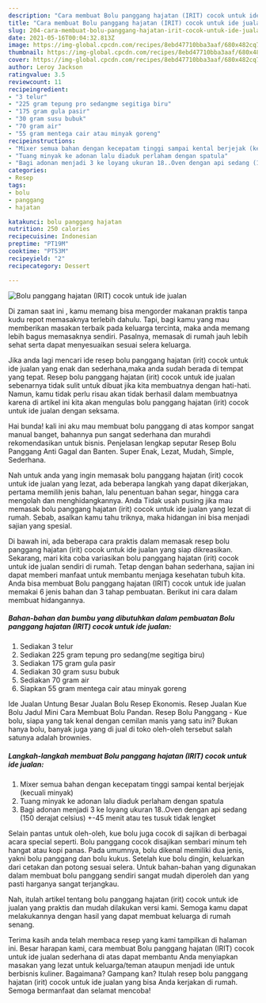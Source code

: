```yaml
---
description: "Cara membuat Bolu panggang hajatan (IRIT) cocok untuk ide jualan yang enak Untuk Jualan"
title: "Cara membuat Bolu panggang hajatan (IRIT) cocok untuk ide jualan yang enak Untuk Jualan"
slug: 204-cara-membuat-bolu-panggang-hajatan-irit-cocok-untuk-ide-jualan-yang-enak-untuk-jualan
date: 2021-05-16T00:04:32.813Z
image: https://img-global.cpcdn.com/recipes/8ebd47710bba3aaf/680x482cq70/bolu-panggang-hajatan-irit-cocok-untuk-ide-jualan-foto-resep-utama.jpg
thumbnail: https://img-global.cpcdn.com/recipes/8ebd47710bba3aaf/680x482cq70/bolu-panggang-hajatan-irit-cocok-untuk-ide-jualan-foto-resep-utama.jpg
cover: https://img-global.cpcdn.com/recipes/8ebd47710bba3aaf/680x482cq70/bolu-panggang-hajatan-irit-cocok-untuk-ide-jualan-foto-resep-utama.jpg
author: Leroy Jackson
ratingvalue: 3.5
reviewcount: 11
recipeingredient:
- "3 telur"
- "225 gram tepung pro sedangme segitiga biru"
- "175 gram gula pasir"
- "30 gram susu bubuk"
- "70 gram air"
- "55 gram mentega cair atau minyak goreng"
recipeinstructions:
- "Mixer semua bahan dengan kecepatam tinggi sampai kental berjejak (kecuali minyak)"
- "Tuang minyak ke adonan lalu diaduk perlaham dengan spatula"
- "Bagi adonan menjadi 3 ke loyang ukuran 18..Oven dengan api sedang (150 derajat celsius) +-45 menit atau tes tusuk tidak lengket"
categories:
- Resep
tags:
- bolu
- panggang
- hajatan

katakunci: bolu panggang hajatan 
nutrition: 250 calories
recipecuisine: Indonesian
preptime: "PT19M"
cooktime: "PT53M"
recipeyield: "2"
recipecategory: Dessert

---
```



![Bolu panggang hajatan (IRIT) cocok untuk ide jualan](https://img-global.cpcdn.com/recipes/8ebd47710bba3aaf/680x482cq70/bolu-panggang-hajatan-irit-cocok-untuk-ide-jualan-foto-resep-utama.jpg)

Di zaman  saat ini , kamu memang bisa mengorder makanan praktis tanpa kudu repot memasaknya terlebih dahulu. Tapi, bagi kamu yang mau memberikan masakan terbaik pada keluarga tercinta, maka anda memang lebih bagus memasaknya sendiri. Pasalnya, memasak di rumah jauh lebih sehat serta dapat menyesuaikan sesuai selera keluarga.

Jika anda lagi mencari ide resep bolu panggang hajatan (irit) cocok untuk ide jualan yang enak dan sederhana,maka anda sudah berada di tempat yang tepat. Resep bolu panggang hajatan (irit) cocok untuk ide jualan  sebenarnya tidak sulit untuk dibuat jika kita membuatnya dengan hati-hati. Namun, kamu tidak perlu risau akan tidak berhasil dalam membuatnya 
karena di artikel ini kita akan mengulas bolu panggang hajatan (irit) cocok untuk ide jualan dengan seksama.  

Hai bunda! kali ini aku mau membuat bolu panggang di atas kompor sangat manual banget, bahannya pun sangat sederhana dan murahdi rekomendasikan untuk bisnis. Penjelasan lengkap seputar Resep Bolu Panggang Anti Gagal dan Banten. Super Enak, Lezat, Mudah, Simple, Sederhana.

Nah untuk anda yang ingin memasak bolu panggang hajatan (irit) cocok untuk ide jualan yang lezat, ada beberapa langkah yang dapat dikerjakan, pertama memilih jenis bahan, lalu penentuan bahan segar, hingga cara mengolah dan menghidangkannya. Anda Tidak usah pusing jika mau memasak bolu panggang hajatan (irit) cocok untuk ide jualan yang lezat di rumah. Sebab, asalkan kamu  tahu triknya, maka hidangan ini bisa menjadi sajian yang spesial.

Di bawah ini, ada beberapa cara praktis  dalam memasak resep bolu panggang hajatan (irit) cocok untuk ide jualan yang siap dikreasikan. Sekarang, mari kita coba variasikan bolu panggang hajatan (irit) cocok untuk ide jualan sendiri di rumah. Tetap dengan bahan sederhana, sajian ini dapat memberi manfaat untuk membantu menjaga kesehatan tubuh kita. Anda bisa membuat Bolu panggang hajatan (IRIT) cocok untuk ide jualan memakai 6 jenis bahan dan 3 tahap pembuatan. Berikut ini cara dalam membuat hidangannya.

<!--inarticleads1-->

##### Bahan-bahan dan bumbu yang dibutuhkan dalam pembuatan Bolu panggang hajatan (IRIT) cocok untuk ide jualan:

1. Sediakan 3 telur
1. Sediakan 225 gram tepung pro sedang(me segitiga biru)
1. Sediakan 175 gram gula pasir
1. Sediakan 30 gram susu bubuk
1. Sediakan 70 gram air
1. Siapkan 55 gram mentega cair atau minyak goreng


Ide Jualan Untung Besar Jualan Bolu Resep Ekonomis. Resep Jualan Kue Bolu Jadul Mini Cara Membuat Bolu Pandan. Resep Bolu Panggang - Kue bolu, siapa yang tak kenal dengan cemilan manis yang satu ini? Bukan hanya bolu, banyak juga yang di jual di toko oleh-oleh tersebut salah satunya adalah brownies. 

<!--inarticleads2-->

##### Langkah-langkah membuat Bolu panggang hajatan (IRIT) cocok untuk ide jualan:

1. Mixer semua bahan dengan kecepatam tinggi sampai kental berjejak (kecuali minyak)
1. Tuang minyak ke adonan lalu diaduk perlaham dengan spatula
1. Bagi adonan menjadi 3 ke loyang ukuran 18..Oven dengan api sedang (150 derajat celsius) +-45 menit atau tes tusuk tidak lengket


Selain pantas untuk oleh-oleh, kue bolu juga cocok di sajikan di berbagai acara special seperti. Bolu panggang cocok disajikan sembari minum teh hangat atau kopi panas. Pada umumnya, bolu dikenal memiliki dua jenis, yakni bolu panggang dan bolu kukus. Setelah kue bolu dingin, keluarkan dari cetakan dan potong sesuai selera. Untuk bahan-bahan yang digunakan dalam membuat bolu panggang sendiri sangat mudah diperoleh dan yang pasti harganya sangat terjangkau. 

Nah, itulah artikel tentang  bolu panggang hajatan (irit) cocok untuk ide jualan  yang praktis dan mudah dilakukan versi kami. Semoga kamu dapat melakukannya dengan hasil yang dapat membuat keluarga di rumah senang. 

Terima kasih anda telah membaca resep yang kami tampilkan di halaman ini. Besar harapan kami, cara membuat  Bolu panggang hajatan (IRIT) cocok untuk ide jualan sederhana di atas dapat membantu Anda menyiapkan masakan yang lezat untuk keluarga/teman ataupun menjadi ide untuk berbisnis kuliner. Bagaimana? Gampang kan? Itulah resep bolu panggang hajatan (irit) cocok untuk ide jualan yang bisa Anda kerjakan di rumah. Semoga bermanfaat dan selamat mencoba!

